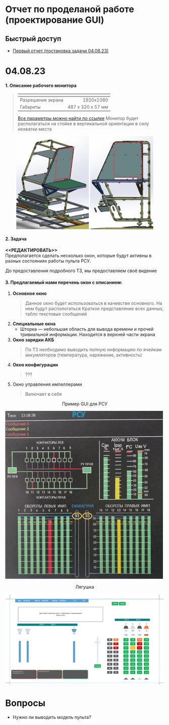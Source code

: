 # Отчет по проделаной работе (проектирование GUI)

## Быстрый доступ
* [Первый отчет (постановка задачи 04.08.23)](#04-08-23)


# 04.08.23
#### 1. Описание рабочего монитора
>|     <!-- -->     |                 <!-- -->                 |
>|:-----------------|-----------------------------------------:|
>|Разрешение экрана |	             1920х1080                 |
>|Габариты          |	         487 х 320 х 57 мм             |
>[Все параметры можно найти по ссылке](https://www.reallab.ru/catalog/industrial-monitors/im-18/)
> Монитор будет располагаться на стойке в вертикальной ориентации в силу нехватки места
<!-- <p align="center">Лягушка<p> -->
<p class="thumb" align="center">
    <img src="./.data/images/Desk_2.jpg" width="230px">
    <img src="./.data/images/Desk_1.jpg" width="200px">
</p>

#### 2. Задача

**<<РЕДАКТИРОВАТЬ>>**  
Предполагается сделать несколько окон, которые будут активны в разных состояниях работы пульта РСУ. 

До предоставления подробного ТЗ, мы предоставляем своё видение 


#### 3. **Предлагаемый нами перечень окон с описанием:**
1) **Основное окно**
    > Данное окно будет использоваться в качевстве основного. На нем будут распологаться 
    > Краткое представление всех данных, табло текстовых сообщений
2) **Специальные окна**  
    - Шторка — небольшая область для вывода времени и прочей тривиальной информации. Находится в верхней части экрана 
2) **Окно зарядки АКБ**
    > По ТЗ необходимо выводить полную информацию по ячейкам аккумляторов (температура, наряжение, активность)
3) **Окно конфигурации**
    > ???
4) Окно управления импеллерами
    > Включает в себя

<!-- Картинка -->
<p align="center">
    <p align="center">Пример GUI для РСУ<p>
    <img src="./.data/images/RSU_example.jpg" width="500px">
</p>

<!-- Картинка --> 
<p align="center">
    <p align="center">Лягушка<p>
    <img src="./.data/images/RSU_demo_1.png" width="700px">
</p>

# Вопросы
* Нужно ли выводить модель пульта?